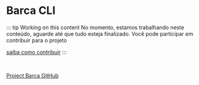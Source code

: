 # Barca CLI

::: tip Working on this content
No momento, estamos trabalhando neste conteúdo, aguarde até que tudo esteja finalizado. Você pode participar em contribuir para o projeto

 [saiba como contribuir](https://opensource.guide/)
:::

<br>

[Project Barca GitHub](https://github.com/project-barca)